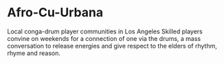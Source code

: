# Afro-Cu-Urbana
Local conga-drum player communities in Los Angeles
Skilled players convine on weekends for a connection of one via the drums, a mass conversation to release energies and give respect to the elders of rhythm, rhyme and reason.
